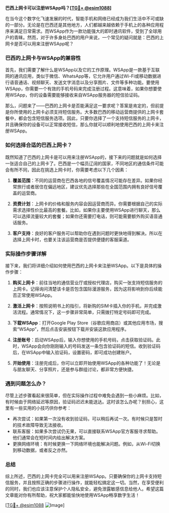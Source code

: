 **巴西上网卡可以注册WSApp吗？[[TG💪+ @esim1088](https://t.me/s/esim1088)]**

在当今这个数字化飞速发展的时代，智能手机和网络已经成为我们生活中不可或缺的一部分。无论是在巴西还是其他地方，人们都越来越依赖于手机上的各种应用程序来满足日常需求。而WSApp作为一款功能强大的即时通讯软件，受到了全球用户的青睐。然而，对于许多身处巴西的用户来说，一个常见的疑问就是：巴西的上网卡是否可以用来注册WSApp呢？

### 巴西的上网卡与WSApp的兼容性

首先，我们需要了解什么是WSApp以及它的工作原理。WSApp是一款基于互联网的通讯应用，类似于微信、WhatsApp等，它允许用户通过Wi-Fi或移动数据进行语音通话、视频聊天、发送文字消息以及分享图片、文件等多种功能。要使用WSApp，你需要一个有效的手机号码来完成注册过程。这意味着，如果你想要使用WSApp，你的设备需要能够接收来自WSApp服务器的短信验证码。

那么，问题来了——巴西的上网卡是否能满足这一要求呢？答案是肯定的，但前提是你所使用的上网卡必须支持短信服务。大多数巴西的移动运营商提供的上网卡套餐中，都会包含短信服务选项。因此，只要你选择了一个支持短信服务的上网卡，并且确保你的设备可以正常接收短信，那么你就可以顺利地使用巴西的上网卡来注册WSApp。

### 如何选择合适的巴西上网卡？

既然知道了巴西的上网卡是可以用来注册WSApp的，接下来的问题就是如何选择一张适合自己的上网卡了。巴西是一个幅员辽阔的国家，不同地区的通信条件可能会有所不同，因此在挑选上网卡时，你需要考虑以下几个因素：

1. **覆盖范围**：不同的运营商在巴西各地的信号覆盖情况可能存在差异。如果你经常旅行或者居住在偏远地区，建议优先选择那些在全国范围内拥有良好信号覆盖的运营商。

2. **资费计划**：上网卡的价格和服务内容会因运营商而异。你需要根据自己的实际需求选择性价比最高的套餐。比如，如果你主要使用WSApp进行聊天，那么可以选择流量较大的套餐；如果你还需要打电话，则可能需要额外购买语音通话服务。

3. **客户支持**：良好的客户服务可以帮助你在遇到问题时更快地得到解决。所以在选择上网卡时，也要关注该运营商是否提供便捷的客服渠道。

### 实际操作步骤详解

接下来，我们将详细介绍如何使用巴西的上网卡来注册WSApp。以下是具体的操作步骤：

1. **购买上网卡**：前往当地的通信营业厅或授权代理店，购买一张支持短信服务的上网卡。记得询问清楚该卡是否包含国际漫游服务，因为这将影响到你后续能否正常使用WSApp。

2. **激活上网卡**：按照说明书上的指引，将新购的SIM卡插入你的手机，并完成激活流程。通常情况下，这一步骤非常简单，只需拨打特定号码即可完成。

3. **下载WSApp**：打开Google Play Store（谷歌应用商店）或其他应用市场，搜索“WSApp”，然后点击安装按钮下载并安装这款应用程序。

4. **注册账号**：启动WSApp后，输入你想使用的手机号码，点击获取验证码。此时，WSApp会向你刚刚输入的号码发送一条包含验证码的短信。收到验证码后，在WSApp中输入验证码，设置密码，即可成功创建账户。

5. **开始使用**：注册完成后，你可以立即开始使用WSApp的各种功能了！无论是与朋友聊天、分享照片，还是参与群组讨论，都非常方便快捷。

### 遇到问题怎么办？

尽管上述步骤看起来很简单，但在实际操作过程中难免会遇到一些小麻烦。比如，有时候由于网络延迟等原因，验证码迟迟未能送达。这时该怎么办呢？别担心，这里有一些实用的小技巧供你参考：

- 再次尝试：如果第一次没有收到验证码，可以稍后再试一次。有时候只是暂时的技术故障导致无法接收。
- 联系客服：如果多次尝试仍无果，可以直接联系WSApp官方客服寻求帮助。他们通常会在短时间内给出解决方案。
- 更换网络环境：有时候更换一下网络环境也能解决问题。例如，从Wi-Fi切换到移动数据，或者反之亦然。

### 总结

综上所述，巴西的上网卡完全可以用来注册WSApp。只要确保你的上网卡支持短信服务，并且按照正确的步骤进行操作，就能轻松搞定这一切。当然，在享受便利的同时，我们也应该注意保护个人隐私安全，避免泄露敏感信息给他人。希望这篇文章能对你有所帮助，祝大家都能愉快地使用WSApp畅享数字生活！

[[TG💪+ @esim1088](https://t.me/s/esim1088) ![Image](https://i.postimg.cc/4NQfJmqS/Snipaste-2025-05-13-00-14-12.png)]